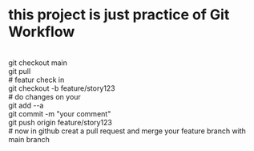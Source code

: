 <h1> this project is just practice of Git Workflow</h1>
<br>git checkout main
<br>git pull
<br># featur check in<br>
git checkout -b feature/story123<br>
# do changes on your <br>
git add --a<br>
git commit -m "your comment"<br>
git push origin feature/story123<br>
# now in github creat a pull request and merge your feature branch with main branch<br>
